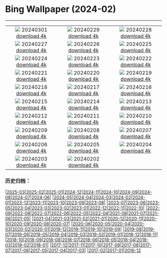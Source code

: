 # Bing Wallpaper (2024-02)
**************
| | | |
| :----: | :----: | :----: |
| ![](https://www.bing.com/th?id=OHR.Schmetterlingswiese_ZH-CN3740804088_1920x1080.jpg) 20240301 [download 4k](https://www.bing.com/th?id=OHR.Schmetterlingswiese_ZH-CN3740804088_UHD.jpg) | ![](https://www.bing.com/th?id=OHR.LeapingSquirrel_ZH-CN9112090462_1920x1080.jpg) 20240229 [download 4k](https://www.bing.com/th?id=OHR.LeapingSquirrel_ZH-CN9112090462_UHD.jpg) | ![](https://www.bing.com/th?id=OHR.BamburghCastleUK_ZH-CN3201531782_1920x1080.jpg) 20240228 [download 4k](https://www.bing.com/th?id=OHR.BamburghCastleUK_ZH-CN3201531782_UHD.jpg) |
| ![](https://www.bing.com/th?id=OHR.PolarBearCubs_ZH-CN2913942257_1920x1080.jpg) 20240227 [download 4k](https://www.bing.com/th?id=OHR.PolarBearCubs_ZH-CN2913942257_UHD.jpg) | ![](https://www.bing.com/th?id=OHR.GrandCanyonWinter_ZH-CN2640803517_1920x1080.jpg) 20240226 [download 4k](https://www.bing.com/th?id=OHR.GrandCanyonWinter_ZH-CN2640803517_UHD.jpg) | ![](https://www.bing.com/th?id=OHR.MtPrevostDuncan_ZH-CN2333619635_1920x1080.jpg) 20240225 [download 4k](https://www.bing.com/th?id=OHR.MtPrevostDuncan_ZH-CN2333619635_UHD.jpg) |
| ![](https://www.bing.com/th?id=OHR.LaternFestival2024_ZH-CN8050981828_1920x1080.jpg) 20240224 [download 4k](https://www.bing.com/th?id=OHR.LaternFestival2024_ZH-CN8050981828_UHD.jpg) | ![](https://www.bing.com/th?id=OHR.HaghartsinMonastery_ZH-CN1705226096_1920x1080.jpg) 20240223 [download 4k](https://www.bing.com/th?id=OHR.HaghartsinMonastery_ZH-CN1705226096_UHD.jpg) | ![](https://www.bing.com/th?id=OHR.BrightonBoxes_ZH-CN0947219018_1920x1080.jpg) 20240222 [download 4k](https://www.bing.com/th?id=OHR.BrightonBoxes_ZH-CN0947219018_UHD.jpg) |
| ![](https://www.bing.com/th?id=OHR.YosemiteFirefall_ZH-CN2236242565_1920x1080.jpg) 20240221 [download 4k](https://www.bing.com/th?id=OHR.YosemiteFirefall_ZH-CN2236242565_UHD.jpg) | ![](https://www.bing.com/th?id=OHR.PeakDistrictNP_ZH-CN1987784653_1920x1080.jpg) 20240220 [download 4k](https://www.bing.com/th?id=OHR.PeakDistrictNP_ZH-CN1987784653_UHD.jpg) | ![](https://www.bing.com/th?id=OHR.CarnavalTenerife_ZH-CN1559136778_1920x1080.jpg) 20240219 [download 4k](https://www.bing.com/th?id=OHR.CarnavalTenerife_ZH-CN1559136778_UHD.jpg) |
| ![](https://www.bing.com/th?id=OHR.DominicaWhales_ZH-CN1293650397_1920x1080.jpg) 20240218 [download 4k](https://www.bing.com/th?id=OHR.DominicaWhales_ZH-CN1293650397_UHD.jpg) | ![](https://www.bing.com/th?id=OHR.LakeDolomites_ZH-CN2317113886_1920x1080.jpg) 20240217 [download 4k](https://www.bing.com/th?id=OHR.LakeDolomites_ZH-CN2317113886_UHD.jpg) | ![](https://www.bing.com/th?id=OHR.BackyardBird_ZH-CN0522695977_1920x1080.jpg) 20240216 [download 4k](https://www.bing.com/th?id=OHR.BackyardBird_ZH-CN0522695977_UHD.jpg) |
| ![](https://www.bing.com/th?id=OHR.HippopotamusDay_ZH-CN0518367336_1920x1080.jpg) 20240215 [download 4k](https://www.bing.com/th?id=OHR.HippopotamusDay_ZH-CN0518367336_UHD.jpg) | ![](https://www.bing.com/th?id=OHR.BowingCrane_ZH-CN0143761293_1920x1080.jpg) 20240214 [download 4k](https://www.bing.com/th?id=OHR.BowingCrane_ZH-CN0143761293_UHD.jpg) | ![](https://www.bing.com/th?id=OHR.MarignyBeads_ZH-CN9346804869_1920x1080.jpg) 20240213 [download 4k](https://www.bing.com/th?id=OHR.MarignyBeads_ZH-CN9346804869_UHD.jpg) |
| ![](https://www.bing.com/th?id=OHR.GiantTortoise_ZH-CN9220903689_1920x1080.jpg) 20240212 [download 4k](https://www.bing.com/th?id=OHR.GiantTortoise_ZH-CN9220903689_UHD.jpg) | ![](https://www.bing.com/th?id=OHR.FolegandrosGreece_ZH-CN7803666477_1920x1080.jpg) 20240211 [download 4k](https://www.bing.com/th?id=OHR.FolegandrosGreece_ZH-CN7803666477_UHD.jpg) | ![](https://www.bing.com/th?id=OHR.SpringFestival2024_ZH-CN7514007541_1920x1080.jpg) 20240210 [download 4k](https://www.bing.com/th?id=OHR.SpringFestival2024_ZH-CN7514007541_UHD.jpg) |
| ![](https://www.bing.com/th?id=OHR.ChineseNewYearEve2024_ZH-CN7153418405_1920x1080.jpg) 20240209 [download 4k](https://www.bing.com/th?id=OHR.ChineseNewYearEve2024_ZH-CN7153418405_UHD.jpg) | ![](https://www.bing.com/th?id=OHR.MtHoodOregon_ZH-CN6068357532_1920x1080.jpg) 20240208 [download 4k](https://www.bing.com/th?id=OHR.MtHoodOregon_ZH-CN6068357532_UHD.jpg) | ![](https://www.bing.com/th?id=OHR.StJamesPool_ZH-CN5930624359_1920x1080.jpg) 20240207 [download 4k](https://www.bing.com/th?id=OHR.StJamesPool_ZH-CN5930624359_UHD.jpg) |
| ![](https://www.bing.com/th?id=OHR.LakeTahoeRock_ZH-CN5770740919_1920x1080.jpg) 20240206 [download 4k](https://www.bing.com/th?id=OHR.LakeTahoeRock_ZH-CN5770740919_UHD.jpg) | ![](https://www.bing.com/th?id=OHR.LakeBledSunrise_ZH-CN5580697031_1920x1080.jpg) 20240205 [download 4k](https://www.bing.com/th?id=OHR.LakeBledSunrise_ZH-CN5580697031_UHD.jpg) | ![](https://www.bing.com/th?id=OHR.DevetashkaCave_ZH-CN5186222166_1920x1080.jpg) 20240204 [download 4k](https://www.bing.com/th?id=OHR.DevetashkaCave_ZH-CN5186222166_UHD.jpg) |
| ![](https://www.bing.com/th?id=OHR.VeniceCarnival_ZH-CN4965898587_1920x1080.jpg) 20240203 [download 4k](https://www.bing.com/th?id=OHR.VeniceCarnival_ZH-CN4965898587_UHD.jpg) | ![](https://www.bing.com/th?id=OHR.AlpineMarmot_ZH-CN3818584615_1920x1080.jpg) 20240202 [download 4k](https://www.bing.com/th?id=OHR.AlpineMarmot_ZH-CN3818584615_UHD.jpg) |  |

### 历史归档：

|[2025-03](/2025-03/2025-03.md)|[2025-02](/2025-02/2025-02.md)|[2025-01](/2025-01/2025-01.md)|[2024-12](/2024-12/2024-12.md)|[2024-11](/2024-11/2024-11.md)|[2024-10](/2024-10/2024-10.md)|[2024-09](/2024-09/2024-09.md)|[2024-08](/2024-08/2024-08.md)|[2024-07](/2024-07/2024-07.md)|[2024-06](/2024-06/2024-06.md)|
|[2024-05](/2024-05/2024-05.md)|[2024-04](/2024-04/2024-04.md)|[2024-03](/2024-03/2024-03.md)|[2024-02](/2024-02/2024-02.md)|[2024-01](/2024-01/2024-01.md)|[2023-12](/2023-12/2023-12.md)|[2023-11](/2023-11/2023-11.md)|[2023-10](/2023-10/2023-10.md)|[2023-09](/2023-09/2023-09.md)|[2023-08](/2023-08/2023-08.md)|
|[2023-07](/2023-07/2023-07.md)|[2023-06](/2023-06/2023-06.md)|[2023-05](/2023-05/2023-05.md)|[2023-04](/2023-04/2023-04.md)|[2023-03](/2023-03/2023-03.md)|[2023-02](/2023-02/2023-02.md)|[2023-01](/2023-01/2023-01.md)|[2022-12](/2022-12/2022-12.md)|[2022-11](/2022-11/2022-11.md)|[2022-10](/2022-10/2022-10.md)|
|[2022-09](/2022-09/2022-09.md)|[2022-08](/2022-08/2022-08.md)|[2022-07](/2022-07/2022-07.md)|[2022-06](/2022-06/2022-06.md)|[2022-05](/2022-05/2022-05.md)|[2022-04](/2022-04/2022-04.md)|[2021-08](/2021-08/2021-08.md)|[2021-07](/2021-07/2021-07.md)|[2021-06](/2021-06/2021-06.md)|[2021-05](/2021-05/2021-05.md)|
|[2021-04](/2021-04/2021-04.md)|[2021-03](/2021-03/2021-03.md)|[2021-02](/2021-02/2021-02.md)|[2021-01](/2021-01/2021-01.md)|[2020-12](/2020-12/2020-12.md)|[2020-11](/2020-11/2020-11.md)|[2020-10](/2020-10/2020-10.md)|[2020-09](/2020-09/2020-09.md)|[2020-08](/2020-08/2020-08.md)|[2020-07](/2020-07/2020-07.md)|
|[2020-06](/2020-06/2020-06.md)|[2020-05](/2020-05/2020-05.md)|[2020-04](/2020-04/2020-04.md)|[2020-03](/2020-03/2020-03.md)|[2020-02](/2020-02/2020-02.md)|[2020-01](/2020-01/2020-01.md)|[2019-12](/2019-12/2019-12.md)|[2019-11](/2019-11/2019-11.md)|[2019-10](/2019-10/2019-10.md)|[2019-09](/2019-09/2019-09.md)|
|[2019-08](/2019-08/2019-08.md)|[2019-07](/2019-07/2019-07.md)|[2019-06](/2019-06/2019-06.md)|[2019-05](/2019-05/2019-05.md)|[2019-04](/2019-04/2019-04.md)|[2019-03](/2019-03/2019-03.md)|[2019-02](/2019-02/2019-02.md)|[2019-01](/2019-01/2019-01.md)|[2018-12](/2018-12/2018-12.md)|[2018-11](/2018-11/2018-11.md)|
|[2018-10](/2018-10/2018-10.md)|[2018-09](/2018-09/2018-09.md)|[2018-08](/2018-08/2018-08.md)|[2018-07](/2018-07/2018-07.md)|[2018-06](/2018-06/2018-06.md)|[2018-05](/2018-05/2018-05.md)|[2018-04](/2018-04/2018-04.md)|[2018-03](/2018-03/2018-03.md)|[2018-02](/2018-02/2018-02.md)|[2018-01](/2018-01/2018-01.md)|
|[2017-12](/2017-12/2017-12.md)|[2017-11](/2017-11/2017-11.md)|[2017-10](/2017-10/2017-10.md)|[2017-09](/2017-09/2017-09.md)|[2017-08](/2017-08/2017-08.md)|[2017-07](/2017-07/2017-07.md)|[2017-06](/2017-06/2017-06.md)|[2017-05](/2017-05/2017-05.md)|[2017-04](/2017-04/2017-04.md)|[2017-03](/2017-03/2017-03.md)|
|[2017-02](/2017-02/2017-02.md)|[2017-01](/2017-01/2017-01.md)|[2016-12](/2016-12/2016-12.md)